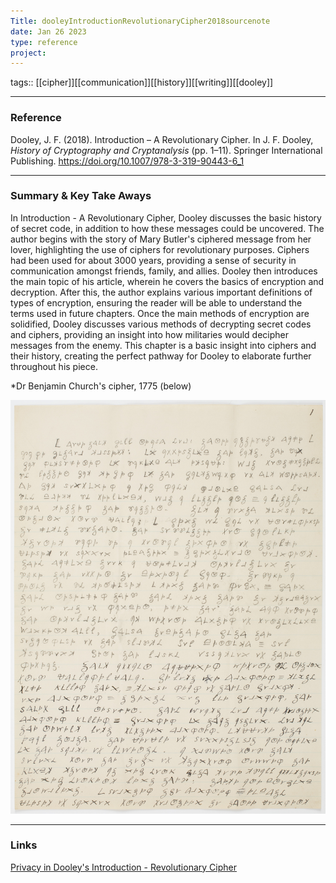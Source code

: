 ```yaml
---
Title: dooleyIntroductionRevolutionaryCipher2018sourcenote
date: Jan 26 2023
type: reference
project:
---
```


tags:: [[cipher]][[communication]][[history]][[writing]][[dooley]]

---
### Reference 

Dooley, J. F. (2018). Introduction – A Revolutionary Cipher. In J. F. Dooley, _History of Cryptography and Cryptanalysis_ (pp. 1–11). Springer International Publishing. https://doi.org/10.1007/978-3-319-90443-6_1



---

### Summary & Key Take Aways

In Introduction - A Revolutionary Cipher, Dooley discusses the basic history of secret code, in addition to how these messages could be uncovered. The author begins with the story of Mary Butler's ciphered message from her lover, highlighting the use of ciphers for revolutionary purposes. Ciphers had been used for about 3000 years, providing a sense of security in communication amongst friends, family, and allies. Dooley then introduces the main topic of his article, wherein he covers the basics of encryption and decryption.
	 After this, the author explains various important definitions of types of encryption, ensuring the reader will be able to understand the terms used in future chapters. Once the main methods of encryption are solidified, Dooley discusses various methods of decrypting secret codes and ciphers, providing an insight into how militaries would decipher messages from the enemy. This chapter is a basic insight into ciphers and their history, creating the perfect pathway for Dooley to elaborate further throughout his piece.

*Dr Benjamin Church's cipher, 1775 (below)

![R](R.jpg)


--- 


### Links
[Privacy in Dooley's Introduction - Revolutionary Cipher](Privacy%20in%20Dooley's%20Introduction%20-%20Revolutionary%20Cipher.md)
